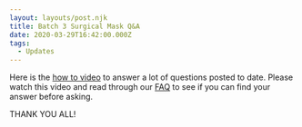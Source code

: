 ```yaml
---
layout: layouts/post.njk
title: Batch 3 Surgical Mask Q&A
date: 2020-03-29T16:42:00.000Z
tags:
  - Updates
---
```

Here is the [how to video](https://www.youtube.com/watch?v=-GoWoPA3tF0&feature=youtu.be&fbclid=IwAR13Ujz9drd7I3oK6r4LqDgtetKDMOb24u_9PhK50EHXnTTIbnNVVRinhBk) to answer a lot of questions posted to date. Please watch this video and read through our [FAQ](https://craftersagainstcovid19.org/faq/) to see if you can find your answer before asking.

THANK YOU ALL!